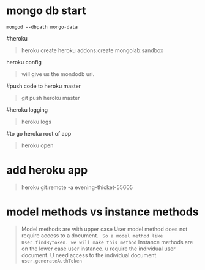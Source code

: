 # mongo db start
``` mongod --dbpath mongo-data ```

#heroku
> heroku create
> heroku addons:create mongolab:sandbox

heroku config
> will give us the mondodb uri.

#push code to heroku master
> git push heroku master

#heroku logging
> heroku logs

#to go heroku root of app
> heroku open

# add heroku app
> heroku git:remote -a evening-thicket-55605

# model methods vs instance methods
> Model methods are with upper case User
> model method does not require access to a document.
``` So a model method like User.findBytoken. we will make this method```
> Instance methods are on the lower case user instance.
> u require the individual user document. U need access to the individual document
``` user.generateAuthToken ```

